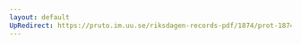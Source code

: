 ```yaml
---
layout: default
UpRedirect: https://pruto.im.uu.se/riksdagen-records-pdf/1874/prot-1874--ak--207/prot-1874--ak--207_000.pdf
---
```

